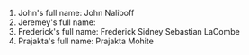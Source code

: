 1. John's full name: John Naliboff
2. Jeremey's full name:
3. Frederick's full name: Frederick Sidney Sebastian LaCombe
4. Prajakta's full name: Prajakta Mohite
